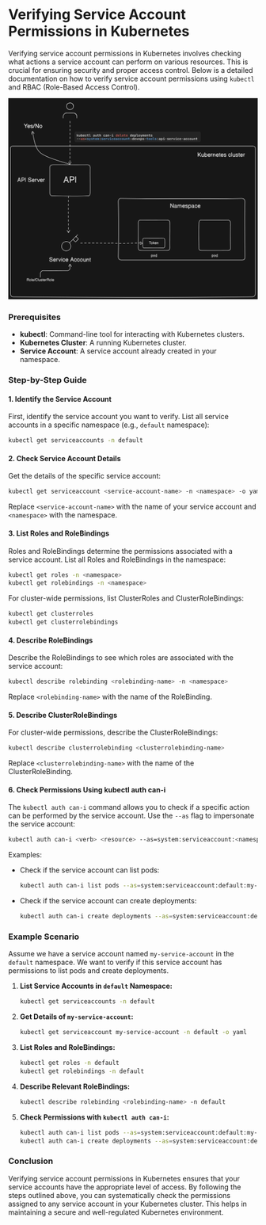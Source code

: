 # Verifying Service Account Permissions in Kubernetes

Verifying service account permissions in Kubernetes involves checking what actions a service account can perform on various resources. This is crucial for ensuring security and proper access control. Below is a detailed documentation on how to verify service account permissions using `kubectl` and RBAC (Role-Based Access Control).

![alt text](image.png)

### Prerequisites

- **kubectl**: Command-line tool for interacting with Kubernetes clusters.
- **Kubernetes Cluster**: A running Kubernetes cluster.
- **Service Account**: A service account already created in your namespace.

### Step-by-Step Guide

#### 1. **Identify the Service Account**

First, identify the service account you want to verify. List all service accounts in a specific namespace (e.g., `default` namespace):

```bash
kubectl get serviceaccounts -n default
```

#### 2. **Check Service Account Details**

Get the details of the specific service account:

```bash
kubectl get serviceaccount <service-account-name> -n <namespace> -o yaml
```

Replace `<service-account-name>` with the name of your service account and `<namespace>` with the namespace.

#### 3. **List Roles and RoleBindings**

Roles and RoleBindings determine the permissions associated with a service account. List all Roles and RoleBindings in the namespace:

```bash
kubectl get roles -n <namespace>
kubectl get rolebindings -n <namespace>
```

For cluster-wide permissions, list ClusterRoles and ClusterRoleBindings:

```bash
kubectl get clusterroles
kubectl get clusterrolebindings
```

#### 4. **Describe RoleBindings**

Describe the RoleBindings to see which roles are associated with the service account:

```bash
kubectl describe rolebinding <rolebinding-name> -n <namespace>
```

Replace `<rolebinding-name>` with the name of the RoleBinding.

#### 5. **Describe ClusterRoleBindings**

For cluster-wide permissions, describe the ClusterRoleBindings:

```bash
kubectl describe clusterrolebinding <clusterrolebinding-name>
```

Replace `<clusterrolebinding-name>` with the name of the ClusterRoleBinding.

#### 6. **Check Permissions Using kubectl auth can-i**

The `kubectl auth can-i` command allows you to check if a specific action can be performed by the service account. Use the `--as` flag to impersonate the service account:

```bash
kubectl auth can-i <verb> <resource> --as=system:serviceaccount:<namespace>:<service-account-name>
```

Examples:
- Check if the service account can list pods:
  ```bash
  kubectl auth can-i list pods --as=system:serviceaccount:default:my-service-account
  ```

- Check if the service account can create deployments:
  ```bash
  kubectl auth can-i create deployments --as=system:serviceaccount:default:my-service-account
  ```

### Example Scenario

Assume we have a service account named `my-service-account` in the `default` namespace. We want to verify if this service account has permissions to list pods and create deployments.

1. **List Service Accounts in `default` Namespace:**
   ```bash
   kubectl get serviceaccounts -n default
   ```

2. **Get Details of `my-service-account`:**
   ```bash
   kubectl get serviceaccount my-service-account -n default -o yaml
   ```

3. **List Roles and RoleBindings:**
   ```bash
   kubectl get roles -n default
   kubectl get rolebindings -n default
   ```

4. **Describe Relevant RoleBindings:**
   ```bash
   kubectl describe rolebinding <rolebinding-name> -n default
   ```

5. **Check Permissions with `kubectl auth can-i`:**
   ```bash
   kubectl auth can-i list pods --as=system:serviceaccount:default:my-service-account
   kubectl auth can-i create deployments --as=system:serviceaccount:default:my-service-account
   ```

### Conclusion

Verifying service account permissions in Kubernetes ensures that your service accounts have the appropriate level of access. By following the steps outlined above, you can systematically check the permissions assigned to any service account in your Kubernetes cluster. This helps in maintaining a secure and well-regulated Kubernetes environment.